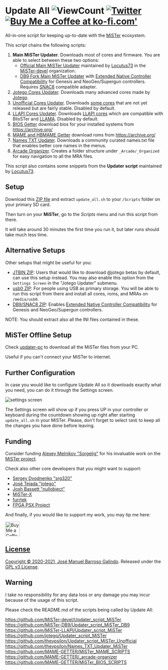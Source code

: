 # Update All ![ViewCount](https://views.whatilearened.today/views/github/theypsilon/Update_All_MiSTer.svg) [![Twitter](https://img.shields.io/twitter/url/https/twitter.com/josembarroso.svg?style=social&label=Follow%20%40josembarroso)](https://twitter.com/josembarroso) <span class="badge-buymeacoffee"><a href="https://ko-fi.com/theypsilon" title="Buy Me a Coffee at ko-fi.com'"><img src="https://img.shields.io/badge/buy%20me%20a%20coffee-donate-yellow.svg" alt="Buy Me a Coffee at ko-fi.com'" /></a></span>
All-in-one script for keeping up-to-date with the [MiSTer](https://github.com/MiSTer-devel/Main_MiSTer/wiki) ecosystem.

This script chains the following scripts:
1. __Main MiSTer Updater__. Downloads most of cores and firmware. You are able to select between these two options:
    * [Official Main MiSTer Updater](https://github.com/MiSTer-devel/Updater_script_MiSTer) maintained by [Locutus73](https://github.com/Locutus73) in the [MiSTer-devel](https://github.com/MiSTer-devel) organization.
    * [DB9 Fork Main MiSTer Updater](https://github.com/theypsilon/Updater_script_MiSTer_DB9) with [Extended Native Controller Compatibility](https://github.com/theypsilon/Update_All_MiSTer/wiki#extended-native-controller-compatibility) for Genesis and NeoGeo/Supergun controllers. Requires [SNAC8](https://github.com/theypsilon/Update_All_MiSTer/wiki#snac8) compatible adapter.
2. [Jotego Cores Updater](https://github.com/jotego/Updater_script_MiSTer). Downloads many advanced cores made by [Jotego](https://github.com/jotego).
3. [Unofficial Cores Updater](https://github.com/theypsilon/Updater_script_MiSTer_Unofficial). Downloads [some cores](https://github.com/theypsilon/Updater_script_MiSTer_Unofficial/wiki) that are not yet released but are fairly stable. Disabled by default.
4. [LLAPI Cores Updater](https://github.com/MiSTer-LLAPI/Updater_script_MiSTer). Downloads [LLAPI cores](https://github.com/MiSTer-LLAPI/Updater_script_MiSTer/wiki) which are compatible with BlisSTer and [LLAMA](https://github.com/bootsector/LLAMA). Disabled by default.
5. [BIOS Getter](https://github.com/MAME-GETTER/MiSTer_BIOS_SCRIPTS) download bios for your installed systems from https://archive.org/
6. [MAME and HBMAME Getter](https://github.com/MAME-GETTER/MiSTer_MAME_SCRIPTS) download roms from https://archive.org/
7. [Names TXT Updater](https://github.com/theypsilon/Names_TXT_Updater_MiSTer). Downloads a community curated names.txt file that enables better core names in the menus.
8. [Arcade Organizer](https://github.com/MAME-GETTER/_arcade-organizer). Creates a folder structure under `_Arcade/_Organized` for easy navigation to all the MRA files.

This script also contains some snippets from the __Updater script__ maintained by [Locutus73](https://github.com/Locutus73).


## Setup

Download this [ZIP file](https://github.com/theypsilon/Update_All_MiSTer/releases/download/1.3/update_all.zip) and extract `update_all.sh` to your `/Scripts` folder on your primary SD card.

Then turn on your __MiSTer__, go to the _Scripts_ menu and run this script from there.

It will take around 30 minutes the first time you run it, but later runs should take much less time.



## Alternative Setups

Other setups that might be useful for you:
- [JTBIN ZIP](https://github.com/theypsilon/Update_All_MiSTer/releases/download/1.3/update_all_jtbin.zip): Users that would like to download @jotego betas by default, can use this setup instead. You may also enable this option from the `Settings Screen` in the "Jotego Updater" submenu.
- [usb0 ZIP](https://github.com/theypsilon/Update_All_MiSTer/releases/download/1.3/update_all_usb0.zip): For people using USB as primary storage. You will be able to run this script from there and install all cores, roms, and MRAs on `/media/usb0`.
- [DB9/SNAC8 ZIP](https://github.com/theypsilon/Update_All_MiSTer/releases/download/1.3/update_all_db9_snac8.zip): Enables [Extended Native Controller Compatibility](https://github.com/theypsilon/Update_All_MiSTer/wiki#extended-native-controller-compatibility) for Genesis and NeoGeo/Supergun controllers.


NOTE: You should extract also all the INI files contained in these.



## MiSTer Offline Setup

Check [updater-pc](./updater-pc) to download all the MiSTer files from your PC.

Useful if you can't connect your MiSTer to internet.



## Further Configuration

In case you would like to configure Update All so it downloads exactly what you need, you can do it through the Settings screen.

![settings screen](https://github.com/theypsilon/Update_All_MiSTer/raw/master/setups/f66d6ba9-91e1-4581-82a2-c51f7f5424d5.jpeg "Settings Screen")

The Settings screen will show up if you press UP in your controller or keyboard during the countdown showing up right after starting `update_all.sh` in your MiSTer. Please, don't forget to select `SAVE` to keep all the changes you have done before leaving.

## Funding

Consider funding [Alexey Melnikov "Sorgelig"](https://www.patreon.com/FPGAMiSTer) for his invaluable work on the [MiSTer project](https://github.com/MiSTer-devel/Main_MiSTer/wiki).

Check also other core developers that you might want to support:
* [Sergey Dvodnenko "srg320"](https://www.patreon.com/srg320)
* [José Tejada "jotego"](https://www.patreon.com/topapate)
* [Josh Bassett "nullobject"](https://www.patreon.com/nullobject)
* [MiSTer-X](https://www.patreon.com/MrX_8B)
* [furrtek](https://www.patreon.com/furrtek)
* [FPGA PSX Project](https://www.patreon.com/laxer3a)

And finally, if you would like to support my work, you may tip me here:

<a href='https://ko-fi.com/theypsilon' target='_blank'><img height='35' style='border:0px;height:46px;' src='https://az743702.vo.msecnd.net/cdn/kofi3.png?v=0' border='0' alt='Buy Me a Coffee at ko-fi.com' />

## License

Copyright © 2020-2021, [José Manuel Barroso Galindo](https://twitter.com/josembarroso). 
Released under the [GPL v3 License](LICENSE).



## Warning

I take no responsibility for any data loss or any damage you may incur because of the usage of this script.

Please check the README.md of the scripts being called by Update All:

https://github.com/MiSTer-devel/Updater_script_MiSTer<br>
https://github.com/MiSTer-DB9/Updater_script_MiSTer_DB9<br>
https://github.com/MiSTer-LLAPI/Updater_script_MiSTer<br>
https://github.com/jotego/Updater_script_MiSTer<br>
https://github.com/theypsilon/Updater_script_MiSTer_Unofficial<br>
https://github.com/theypsilon/Names_TXT_Updater_MiSTer<br>
https://github.com/MAME-GETTER/MiSTer_MAME_SCRIPTS<br>
https://github.com/MAME-GETTER/_arcade-organizer<br>
https://github.com/MAME-GETTER/MiSTer_BIOS_SCRIPTS<br>
